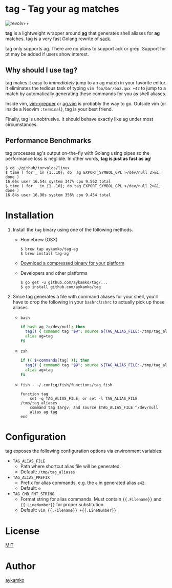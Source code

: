 tag - Tag your ag matches
====
![revolv++](tag.gif)

**tag** is a lightweight wrapper around **[ag](https://github.com/ggreer/the_silver_searcher)** that generates shell aliases for **ag** matches. tag is a very fast Golang rewrite of [sack](https://github.com/sampson-chen/sack).

tag only supports ag. There are no plans to support ack or grep. Support for pt may be added if users show interest.

## Why should I use tag?

tag makes it easy to _immediately_ jump to an ag match in your favorite editor. It eliminates the tedious task of typing `vim foo/bar/baz.qux +42` to jump to a match by automatically generating these commands for you as shell aliases.

Inside vim, [vim-grepper](https://github.com/mhinz/vim-grepper) or [ag.vim](https://github.com/rking/ag.vim) is probably the way to go. Outside vim (or inside a Neovim `:terminal`), tag is your best friend.

Finally, tag is unobtrusive. It should behave exactly like ag under most circumstances.

## Performance Benchmarks

tag processes ag's output on-the-fly with Golang using pipes so the performance loss is neglible. In other words, **tag is just as fast as ag**!

```
$ cd ~/github/torvalds/linux
$ time ( for _ in {1..10}; do  ag EXPORT_SYMBOL_GPL >/dev/null 2>&1; done )
16.66s user 16.54s system 347% cpu 9.562 total
$ time ( for _ in {1..10}; do tag EXPORT_SYMBOL_GPL >/dev/null 2>&1; done )
16.84s user 16.90s system 356% cpu 9.454 total
```

# Installation

1. Install the `tag` binary using one of the following methods.
    - Homebrew (OSX)
      ```
      $ brew tap aykamko/tag-ag
      $ brew install tag-ag
      ```

    - [Download a compressed binary for your platform](https://github.com/aykamko/tag/releases)

    - Developers and other platforms
      ```
      $ go get -u github.com/aykamko/tag/...
      $ go install github.com/aykamko/tag
      ```

1. Since tag generates a file with command aliases for your shell, you'll have to drop the following in your `bashrc`/`zshrc` to actually pick up those aliases.
    - `bash`
      ```bash
      if hash ag 2>/dev/null; then
        tag() { command tag "$@"; source ${TAG_ALIAS_FILE:-/tmp/tag_aliases} 2>/dev/null; }
        alias ag=tag
      fi
      ```

    - `zsh`
      ```zsh
      if (( $+commands[tag] )); then
        tag() { command tag "$@"; source ${TAG_ALIAS_FILE:-/tmp/tag_aliases} 2>/dev/null }
        alias ag=tag
      fi
      ```

    - `fish - ~/.config/fish/functions/tag.fish`
      ```fish
      function tag
          set -q TAG_ALIAS_FILE; or set -l TAG_ALIAS_FILE /tmp/tag_aliases
          command tag $argv; and source $TAG_ALIAS_FILE ^/dev/null
          alias ag tag
      end
      ```

# Configuration

tag exposes the following configuration options via environment variables:

- `TAG_ALIAS_FILE`
  - Path where shortcut alias file will be generated.
  - Default: `/tmp/tag_aliases`
- `TAG_ALIAS_PREFIX`
  - Prefix for alias commands, e.g. the `e` in generated alias `e42`.
  - Default: `e`
- `TAG_CMD_FMT_STRING`
  - Format string for alias commands. Must contain `{{.Filename}}` and `{{.LineNumber}}` for proper substitution.
  - Default: `vim {{.Filename}} +{{.LineNumber}}`

# License

[MIT](LICENSE)

# Author

[aykamko](https://github.com/aykamko)
